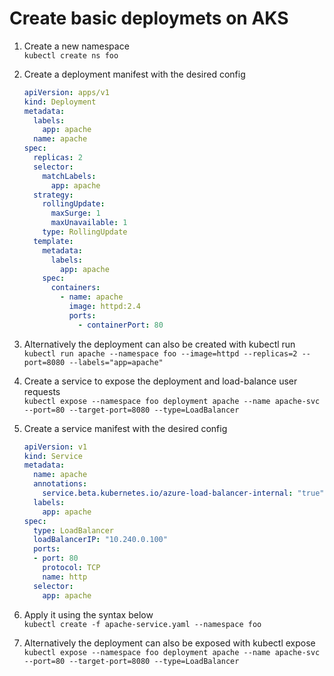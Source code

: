 # Create basic deploymets on AKS

1. Create a new namespace\
`kubectl create ns foo`

1. Create a deployment manifest with the desired config
    ```yaml
    apiVersion: apps/v1
    kind: Deployment
    metadata:
      labels:
        app: apache
      name: apache
    spec:
      replicas: 2
      selector:
        matchLabels:
          app: apache
      strategy:
        rollingUpdate:
          maxSurge: 1
          maxUnavailable: 1
        type: RollingUpdate
      template:
        metadata:
          labels:
            app: apache
        spec:
          containers:
            - name: apache
              image: httpd:2.4
              ports:
                - containerPort: 80
    ```
1. Alternatively the deployment can also be created with kubectl run\
`kubectl run apache --namespace foo --image=httpd --replicas=2 --port=8080 --labels="app=apache"`

1. Create a service to expose the deployment and load-balance user requests\
`kubectl expose --namespace foo deployment apache --name apache-svc --port=80 --target-port=8080 --type=LoadBalancer`

1. Create a service manifest with the desired config
    ```yaml
    apiVersion: v1
    kind: Service
    metadata:
      name: apache
      annotations:
        service.beta.kubernetes.io/azure-load-balancer-internal: "true"
      labels:
        app: apache
    spec:
      type: LoadBalancer
      loadBalancerIP: "10.240.0.100"
      ports:
      - port: 80
        protocol: TCP
        name: http
      selector:
        app: apache
    ```
 1. Apply it using the syntax below\
`kubectl create -f apache-service.yaml --namespace foo`

1. Alternatively the deployment can also be exposed with kubectl expose\
`kubectl expose --namespace foo deployment apache --name apache-svc --port=80 --target-port=8080 --type=LoadBalancer`
